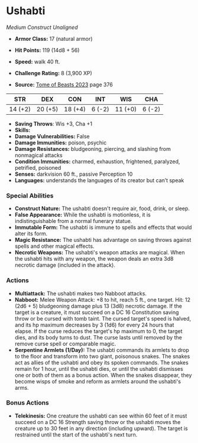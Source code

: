 # Ushabti

*Medium* *Construct* *Unaligned*

- **Armor Class:** 17 (natural armor)
- **Hit Points:** 119 (14d8 + 56)
- **Speed:** walk 40 ft.

- **Challenge Rating:** 8 (3,900 XP)
- **Source:** [Tome of Beasts 2023](https://koboldpress.com/kpstore/product/tome-of-beasts-1-2023-edition/) page 376

| STR | DEX | CON | INT | WIS | CHA |
| --- | --- | --- | --- | --- | --- |
| 14 (+2) | 20 (+5) | 18 (+4) | 6 (-2) | 11 (+0) | 6 (-2) |

- **Saving Throws**: Wis +3, Cha +1
- **Skills:** 
- **Damage Vulnerabilities:** False
- **Damage Immunities:** poison, psychic
- **Damage Resistances:** bludgeoning, piercing, and slashing from nonmagical attacks
- **Condition Immunities:** charmed, exhaustion, frightened, paralyzed, petrified, poisoned
- **Senses:** darkvision 60 ft., passive Perception 10
- **Languages:** understands the languages of its creator but can’t speak

### Special Abilities

- **Construct Nature:** The ushabti doesn't require air, food, drink, or sleep.
- **False Appearance:** While the ushabti is motionless, it is indistinguishable from a normal funerary statue.
- **Immutable Form:** The ushabti is immune to spells and effects that would alter its form.
- **Magic Resistance:** The ushabti has advantage on saving throws against spells and other magical effects.
- **Necrotic Weapons:** The ushabti's weapon attacks are magical. When the ushabti hits with any weapon, the weapon deals an extra 3d8 necrotic damage (included in the attack).

### Actions

- **Multiattack:** The ushabti makes two Nabboot attacks.
- **Nabboot:** Melee Weapon Attack: +8 to hit, reach 5 ft., one target. Hit: 12 (2d6 + 5) bludgeoning damage plus 13 (3d8) necrotic damage. If the target is a creature, it must succeed on a DC 16 Constitution saving throw or be cursed with tomb taint. The cursed target's speed is halved, and its hp maximum decreases by 3 (1d6) for every 24 hours that elapse. If the curse reduces the target's hp maximum to 0, the target dies, and its body turns to dust. The curse lasts until removed by the remove curse spell or comparable magic.
- **Serpentine Armlets (1/Day):** The ushabti commands its armlets to drop to the floor and transform into two giant, poisonous snakes. The snakes act as allies of the ushabti and obey its spoken commands. The snakes remain for 1 hour, until the ushabti dies, or until the ushabti dismisses one or both of them as a bonus action. When the snakes disappear, they become wisps of smoke and reform as armlets around the ushabti's arms.

### Bonus Actions

- **Telekinesis:** One creature the ushabti can see within 60 feet of it must succeed on a DC 16 Strength saving throw or the ushabti moves the creature up to 30 feet in any direction (including upward). The target is restrained until the start of the ushabti's next turn.
